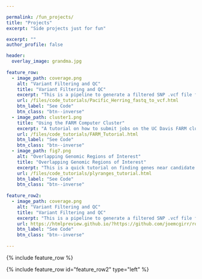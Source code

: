 ```yaml
---

permalink: /fun_projects/
title: "Projects"
excerpt: "Side projects just for fun"

excerpt: ""
author_profile: false

header:
  overlay_image: grandma.jpg
  
feature_row:
  - image_path: coverage.png
    alt: "Variant Filtering and QC"
    title: "Variant Filtering and QC"
    excerpt: "This is a pipeline to generate a filtered SNP .vcf file from raw .fastq files. The approach is designed for hundreds of whole-genome low coverage sequences."
    url: /files/code_tutorials/Pacific_Herring_fastq_to_vcf.html
    btn_label: "See Code"
    btn_class: "btn--inverse"
  - image_path: cluster1.png
    title: "Using the FARM Computer Cluster"
    excerpt: "A tutorial on how to submit jobs on the UC Davis FARM cluster. Developed for ECL243 (Ecological Genomics graduate level course)"
    url: /files/code_tutorials/FARM_Tutorial.html
    btn_label: "See Code"
    btn_class: "btn--inverse"
  - image_path: fig7.png
    alt: "Overlapping Genomic Regions of Interest"
    title: "Overlapping Genomic Regions of Interest"
    excerpt: "This is a quick tutorial on finding genes near candidate SNPs using my favorite R package plyranges."
    url: /files/code_tutorials/plyranges_tutorial.html
    btn_label: "See Code"
    btn_class: "btn--inverse"
    
feature_row2:
  - image_path: coverage.png
    alt: "Variant Filtering and QC"
    title: "Variant Filtering and QC"
    excerpt: "This is a pipeline to generate a filtered SNP .vcf file from raw .fastq files. The approach is designed for hundreds of whole-genome low coverage sequences."
    url: https://htmlpreview.github.io/?https://github.com/joemcgirr/rock_climbing/blob/main/trad_rack/trad_rack.html
    btn_label: "See Code"
    btn_class: "btn--inverse"
  
---
```





{% include feature_row %}
  
{% include feature_row id="feature_row2" type="left" %}



